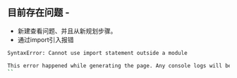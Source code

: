 

## 目前存在问题 - 
- 新建查看问题、并且从新规划步骤。
- 通过import引入报错
```sh
SyntaxError: Cannot use import statement outside a module

This error happened while generating the page. Any console logs will be displayed in the terminal window.
``